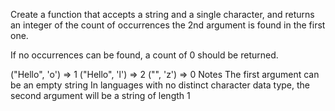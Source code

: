 Create a function that accepts a string and a single character, and returns an integer of the count of occurrences the 2nd argument is found in the first one.

If no occurrences can be found, a count of 0 should be returned.

("Hello", 'o')  =>  1
("Hello", 'l')  =>  2
("", 'z')       =>  0
Notes
The first argument can be an empty string
In languages with no distinct character data type, the second argument will be a string of length 1
